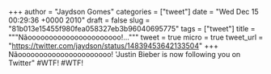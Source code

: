 
+++
author = "Jaydson Gomes"
categories = ["tweet"]
date = "Wed Dec 15 00:29:36 +0000 2010"
draft = false
slug = "81b013e15455f980fea058327eb3b96040695775"
tags = ["tweet"]
title = """Nãoooooooooooooooooooooo!..."""
tweet = true
micro = true
tweet_url = "https://twitter.com/jaydson/status/14839453642133504"
+++
Nãoooooooooooooooooooooo! 'Justin Bieber is now following you on Twitter" #WTF! #WTF!
